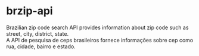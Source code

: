 # brzip-api
Brazilian zip code search API provides information about zip code such as street, city, district, state.<br>
A API de pesquisa de ceps brasileiros fornece informações sobre cep como rua, cidade, bairro e estado.
